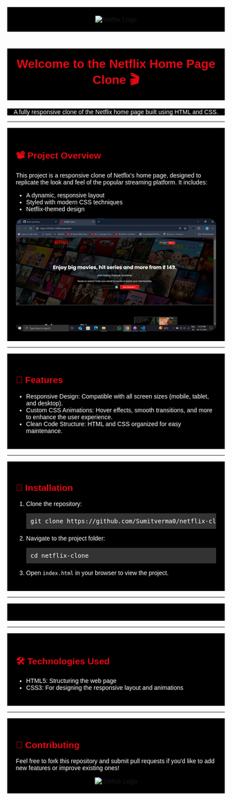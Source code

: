 <div align="center" style="background-color: #000; padding: 20px;">
  <img src="https://upload.wikimedia.org/wikipedia/commons/7/7a/Logonetflix.png" alt="Netflix Logo" width="300">
</div>

<h1 align="center" style="font-family: 'Poppins', Arial, sans-serif; font-weight: 800; color: #E50914; background-color: #000; padding: 20px;">
  Welcome to the Netflix Home Page Clone 🎬
</h1>

<p align="center" style="font-family: 'Poppins', Arial, sans-serif; color: #ffffff; background-color: #000;">
  A fully responsive clone of the Netflix home page built using HTML and CSS.
</p>


</div>

---

<div style="background-color: #000; padding: 20px;">
<h2 style="font-family: 'Poppins', Arial, sans-serif; color: #E50914;">📽️ Project Overview</h2>

<p style="font-family: 'Poppins', Arial, sans-serif; color: #ffffff;">
This project is a responsive clone of Netflix's home page, designed to replicate the look and feel of the popular streaming platform. It includes:
</p>

<ul style="color: #ffffff; font-family: 'Poppins', Arial, sans-serif;">
  <li>A dynamic, responsive layout</li>
  <li>Styled with modern CSS techniques</li>
  <li>Netflix-themed design</li>
</ul>

<div align="center">
  <img src="https://raw.githubusercontent.com/Sumitverma0/Netflix-clone/f983543c9c52274f6919bb12c47ad5323a6250c6/Screenshot%202024-10-20%20125438.png" alt="Netflix Clone Preview" width="600" style="border-radius: 15px;">
</div>
</div>

---

<div style="background-color: #000; padding: 20px;">
<h2 style="font-family: 'Poppins', Arial, sans-serif; color: #E50914;">🎥 Features</h2>

<ul style="color: #ffffff; font-family: 'Poppins', Arial, sans-serif;">
  <li>Responsive Design: Compatible with all screen sizes (mobile, tablet, and desktop).</li>
  <li>Custom CSS Animations: Hover effects, smooth transitions, and more to enhance the user experience.</li>
  <li>Clean Code Structure: HTML and CSS organized for easy maintenance.</li>
</ul>
</div>

---

<div style="background-color: #000; padding: 20px;">
<h2 style="font-family: 'Poppins', Arial, sans-serif; color: #E50914;">🚀 Installation</h2>

<ol style="color: #ffffff; font-family: 'Poppins', Arial, sans-serif;">
  <li>Clone the repository:
   <pre style="background-color: #333; padding: 10px; color: #fff;">git clone https://github.com/Sumitverma0/netflix-clone.git</pre></li>
  <li>Navigate to the project folder:
   <pre style="background-color: #333; padding: 10px; color: #fff;">cd netflix-clone</pre></li>
  <li>Open <code>index.html</code> in your browser to view the project.</li>
</ol>
</div>

---

<div style="background-color: #000; padding: 20px;">

</div>

---

<div style="background-color: #000; padding: 20px;">
<h2 style="font-family: 'Poppins', Arial, sans-serif; color: #E50914;">🛠️ Technologies Used</h2>

<ul style="color: #ffffff; font-family: 'Poppins', Arial, sans-serif;">
  <li>HTML5: Structuring the web page</li>
  <li>CSS3: For designing the responsive layout and animations</li>
</ul>
</div>

---

<div style="background-color: #000; padding: 20px;">
<h2 style="font-family: 'Poppins', Arial, sans-serif; color: #E50914;">🤝 Contributing</h2>

<p style="color: #ffffff; font-family: 'Poppins', Arial, sans-serif;">
Feel free to fork this repository and submit pull requests if you'd like to add new features or improve existing ones!
</p>

<div align="center">
  <img src="https://cdn-icons-png.flaticon.com/512/25/25231.png" alt="GitHub Logo" width="200">
</div>
</div>

